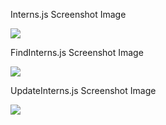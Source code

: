 <p align="center">
  <p>Interns.js Screenshot Image</p>
<img src="https://user-images.githubusercontent.com/50062439/79398500-bd7b5100-7f78-11ea-8274-76f5bd2aed0f.jpg">
<p>FindInterns.js Screenshot Image</p>
<img src="https://user-images.githubusercontent.com/50062439/79398498-bce2ba80-7f78-11ea-8ca9-32ce26bc4f3a.jpg">
<p>UpdateInterns.js Screenshot Image</p>
<img src="https://user-images.githubusercontent.com/50062439/79398527-cd933080-7f78-11ea-80f7-8fee59f879d6.jpg">
  </p>

